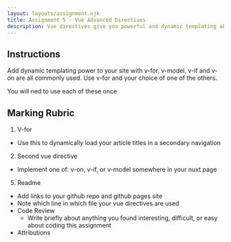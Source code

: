 ```yaml
---
layout: layouts/assignment.njk
title: Assignment 5 - Vue Advanced Directives
description: Vue directives give you powerful and dynamic templating abilities.
---
```


## Instructions
Add dynamic templating power to your site with v-for, v-model, v-if and v-on are all commonly used. Use v-for and your choice of one of the others.

You will ned to use each of these once

## Marking Rubric

1. V-for
  - Use this to dynamically load your article titles in a secondary navigation

2. Second vue directive
  - Implement one of: v-on, v-if, or v-model somewhere in your nuxt page

5. Readme
- Add links to your github repo and github pages site
- Note which line in which file your vue directives are used
- Code Review
  - Write briefly about anything you found interesting, difficult, or easy about coding this assignment
- Attributions
